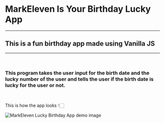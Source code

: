 # MarkEleven Is Your Birthday Lucky App

---

## This is a fun birthday app made using Vanilla JS

---
<br>

### This program takes the user input for the birth date and the lucky number of the user and tells the user if the birth date is lucky for the user or not.

<br>

This is how the app looks 👇🏻

![MarkEleven Lucky Birthday App demo image](./MarkEleven%20Lucky%20Birthday%20demo%20image.PNG)
